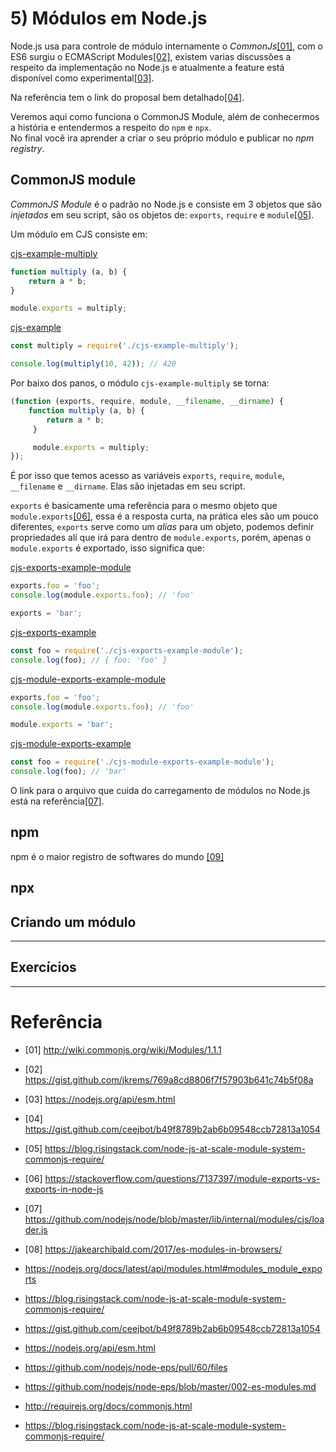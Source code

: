 # 5) Módulos em Node.js

Node.js usa para controle de módulo internamente o *CommonJs*[[01]](http://wiki.commonjs.org/wiki/Modules/1.1.1), com o ES6 surgiu o ECMAScript Modules[[02]](https://gist.github.com/jkrems/769a8cd8806f7f57903b641c74b5f08a), existem varias discussões a respeito da implementação no Node.js e atualmente a feature está disponível como experimental[[03]](https://nodejs.org/api/esm.html).

Na referência tem o link do proposal bem detalhado[[04]](https://gist.github.com/ceejbot/b49f8789b2ab6b09548ccb72813a1054).

Veremos aqui como funciona o CommonJS Module, além de conhecermos a história e entendermos a respeito do `npm` e `npx`. <br />
No final você ira aprender a criar o seu próprio módulo e publicar no *npm registry*.

## CommonJS module

*CommonJS Module* é o padrão no Node.js e consiste em 3 objetos que são *injetados* em seu script, são os objetos de: `exports`, `require` e `module`[[05]](https://blog.risingstack.com/node-js-at-scale-module-system-commonjs-require/). 

Um módulo em CJS consiste em:

[cjs-example-multiply]()
```javascript
function multiply (a, b) {
    return a * b;
}

module.exports = multiply;
```

[cjs-example]()
```javascript
const multiply = require('./cjs-example-multiply');

console.log(multiply(10, 42)); // 420
```

Por baixo dos panos, o módulo `cjs-example-multiply` se torna:

```javascript
(function (exports, require, module, __filename, __dirname) {
    function multiply (a, b) {
        return a * b;
     }

     module.exports = multiply;
});

```

É por isso que temos acesso as variáveis `exports`, `require`, `module`, `__filename` e `__dirname`. Elas são injetadas em seu script.

`exports` é basicamente uma referência para o mesmo objeto que `module.exports`[[06]](https://stackoverflow.com/questions/7137397/module-exports-vs-exports-in-node-js), essa é a resposta curta, na prática eles são um pouco diferentes, `exports` serve como um *alias* para um objeto, podemos definir propriedades alí que irá para dentro de `module.exports`, porém, apenas o `module.exports` é exportado, isso significa que:

[cjs-exports-example-module]()
```javascript
exports.foo = 'foo';
console.log(module.exports.foo); // 'foo'

exports = 'bar';
```

[cjs-exports-example]()
```javascript
const foo = require('./cjs-exports-example-module');
console.log(foo); // { foo: 'foo' }
```

[cjs-module-exports-example-module]()
```javascript
exports.foo = 'foo';
console.log(module.exports.foo); // 'foo'

module.exports = 'bar';
```

[cjs-module-exports-example]()
```javascript
const foo = require('./cjs-module-exports-example-module');
console.log(foo); // 'bar'
```

O link para o arquivo que cuida do carregamento de módulos no Node.js está na referência[[07]](https://github.com/nodejs/node/blob/master/lib/internal/modules/cjs/loader.js).

## npm

npm é o maior registro de softwares do mundo [[09]](https://docs.npmjs.com/getting-started/what-is-npm)

## npx

## Criando um módulo

---

## Exercícios

---

# Referência

- [01] http://wiki.commonjs.org/wiki/Modules/1.1.1
- [02] https://gist.github.com/jkrems/769a8cd8806f7f57903b641c74b5f08a
- [03] https://nodejs.org/api/esm.html
- [04] https://gist.github.com/ceejbot/b49f8789b2ab6b09548ccb72813a1054
- [05] https://blog.risingstack.com/node-js-at-scale-module-system-commonjs-require/
- [06] https://stackoverflow.com/questions/7137397/module-exports-vs-exports-in-node-js
- [07] https://github.com/nodejs/node/blob/master/lib/internal/modules/cjs/loader.js
- [08] https://jakearchibald.com/2017/es-modules-in-browsers/

- https://nodejs.org/docs/latest/api/modules.html#modules_module_exports
- https://blog.risingstack.com/node-js-at-scale-module-system-commonjs-require/
- https://gist.github.com/ceejbot/b49f8789b2ab6b09548ccb72813a1054
- https://nodejs.org/api/esm.html
- https://github.com/nodejs/node-eps/pull/60/files
- https://github.com/nodejs/node-eps/blob/master/002-es-modules.md
- http://requirejs.org/docs/commonjs.html
- https://blog.risingstack.com/node-js-at-scale-module-system-commonjs-require/
